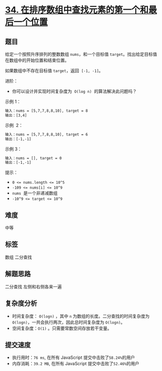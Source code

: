 # [34. 在排序数组中查找元素的第一个和最后一个位置](https://leetcode-cn.com/problems/find-first-and-last-position-of-element-in-sorted-array/)

## 题目

给定一个按照升序排列的整数数组 `nums`，和一个目标值 `target`。找出给定目标值在数组中的开始位置和结束位置。

如果数组中不存在目标值 `target`，返回  `[-1, -1]`。

进阶：

- 你可以设计并实现时间复杂度为  `O(log n)`  的算法解决此问题吗？

示例 1：

```txt
输入：nums = [5,7,7,8,8,10], target = 8
输出：[3,4]
```

示例  2：

```txt
输入：nums = [5,7,7,8,8,10], target = 6
输出：[-1,-1]
```

示例 3：

```txt
输入：nums = [], target = 0
输出：[-1,-1]
```

提示：

- `0 <= nums.length <= 10^5`
- `-109 <= nums[i] <= 10^9`
- `nums`  是一个非递减数组
- `-10^9 <= target <= 10^9`

## 难度

中等

## 标签

数组 二分查找

## 解题思路

二分查找 左侧和右侧各来一遍

## 复杂度分析

- 时间复杂度： `O(logn)` ，其中 `n` 为数组的长度。二分查找的时间复杂度为 `O(logn)`，一共会执行两次，因此总时间复杂度为 `O(logn)`。
- 空间复杂度：`O(1)` 。只需要常数空间存放若干变量。

## 提交速度

- 执行用时：`76 ms`, 在所有 JavaScript 提交中击败了`58.24%`的用户
- 内存消耗：`39.2 MB`, 在所有 JavaScript 提交中击败了`52.46%`的用户
